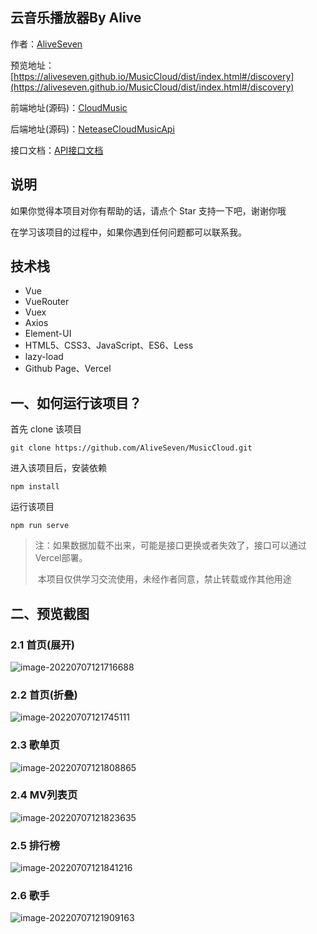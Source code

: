 
## 云音乐播放器By Alive
作者：[AliveSeven](https://www.bookbook.cc/) 

预览地址：[https://aliveseven.github.io/MusicCloud/dist/index.html#/discovery](https://aliveseven.github.io/MusicCloud/dist/index.html#/discovery) 

前端地址(源码)：[CloudMusic](https://github.com/AliveSeven/MusicCloud) 

后端地址(源码)：[NeteaseCloudMusicApi](https://github.com/Binaryify/NeteaseCloudMusicApi) 

接口文档：[API接口文档](https://neteasecloudmusicapi.vercel.app/#/?id=neteasecloudmusicapi) 

## 说明
如果你觉得本项目对你有帮助的话，请点个 Star 支持一下吧，谢谢你哦

在学习该项目的过程中，如果你遇到任何问题都可以联系我。

## 技术栈
- Vue
- VueRouter
- Vuex
- Axios
- Element-UI
- HTML5、CSS3、JavaScript、ES6、Less
- lazy-load
- Github Page、Vercel

## 一、如何运行该项目？
首先 clone 该项目
```
git clone https://github.com/AliveSeven/MusicCloud.git
```
进入该项目后，安装依赖
```
npm install
```
运行该项目
```
npm run serve
```

> 注：如果数据加载不出来，可能是接口更换或者失效了，接口可以通过Vercel部署。
>
> ​	   本项目仅供学习交流使用，未经作者同意，禁止转载或作其他用途
## 二、预览截图

### 2.1 首页(展开)
![image-20220707121716688](D:\程序Markdown笔记\NotePictures\image-20220707121716688.png)


### 2.2 首页(折叠)
![image-20220707121745111](D:\程序Markdown笔记\NotePictures\image-20220707121745111.png)

### 2.3 歌单页

![image-20220707121808865](D:\程序Markdown笔记\NotePictures\image-20220707121808865.png)


### 2.4 MV列表页
![image-20220707121823635](D:\程序Markdown笔记\NotePictures\image-20220707121823635.png)

### 2.5 排行榜
![image-20220707121841216](D:\程序Markdown笔记\NotePictures\image-20220707121841216.png)

### 2.6 歌手

![image-20220707121909163](D:\程序Markdown笔记\NotePictures\image-20220707121909163.png)
